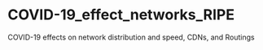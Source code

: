 # COVID-19_effect_networks_RIPE
COVID-19 effects on network distribution and speed, CDNs, and Routings
